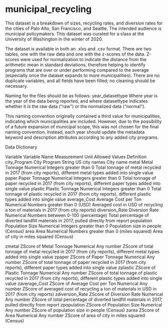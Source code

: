 # municipal_recycling
This dataset is a breakdown of sizes, recycling rates, and diversion rates for the cities of Palo Alto, San Francisco, and Seattle. The intended audience is municipal policymakers. This dataset was curated for a class at the University of Washington in the winter of 2020.

The dataset is available in both an .xlxs and .csv format. There are two tables, one with the raw data and one with the z-scores of the data. Z-scores were used for normalization to indicate the distance from the arithmetic mean in standard deviations, therefore helping to identify programs that are over or under performing compared to the average (especially once the dataset expands to more municipalities). There are no duplicate variables, and all fields have been filled; no cleaning should be necessary. 

Naming for the files should be as follows:
            year_datasettype
  Where year is the year of the data being reported, and
  where datasettype indicates whether it is the raw data (“raw”) or the normalized data (“normal”).
  
This naming convention originally contained a third value for municipalities, indicating which municipalities are included. However, due to the possibility of a future expansion of municipal scope, this was not chosen for the final naming convention. Instead, each year should update the metadata keyword and description attributes according to any added city programs.


Data Dictionary

Variable 	Variable Name 	Measurement Unit 	Allowed Values 	Definition 
city_Program	City Program 	String 	US city names 	City name 
metal
 	Metal Tonnage	Numerical 	Integers greater than 0 	Total tonnage of metal recycled in 2017 (from city reports), different metal types added into single value
paper 	Paper Tonnage 	Numerical 	Integers greater than 0 	Total tonnage of paper recycled in 2017 (from city reports), different paper types added into single value
plastic 	Plastic Tonnage 	Numerical 	Integers greater than 0 	Total tonnage of plastic recycled in 2017 (from city reports), different plastic types added into single value
average_Cost 	Average Cost per Ton 	Numerical 	Numbers greater than 0 (USD)	Averaged cost in USD of recycling a ton of materials in 2017 (from city reports)
diversion_Rate 	Diversion Rate	Numerical 	Numbers between 0-100 (percentage) 	Total percentage of diverted landfill materials in 2017, pulled directly from report
population 	Population Size 	Numerical 	Integers greater than 0 	Population size in people (Census)
area 	Area 	Numerical 	Numbers greater than 0 (miles squared)	Area of city in miles squared (Census)

zmetal
 	ZScore of Metal Tonnage	Numerical 	Any number	ZScore of total tonnage of metal recycled in 2017 (from city reports), different metal types added into single value
zpaper 	ZScore of Paper Tonnage 	Numerical 	Any number	ZScore of total tonnage of paper recycled in 2017 (from city reports), different paper types added into single value
zplastic 	ZScore of Plastic Tonnage 	Numerical 	Any number	ZScore of total tonnage of plastic recycled in 2017 (from city reports), different plastic types added into single value
zaverage_Cost 	ZScore of Average Cost per Ton 	Numerical 	Any number	ZScore of averaged cost of recycling a ton of materials in USD in 2017 (from city reports)
zdiversion_Rate 	ZScore of Diversion Rate	Numerical 	Any number	ZScore of total percentage of diverted landfill materials in 2017, pulled directly from report
zpopulation 	ZScore of Population Size 	Numerical 	Any number	ZScore of population size in people (Census)
zarea 	ZScore of Area 	Numerical 	Any number	ZScore of area of city in miles squared (Census)
